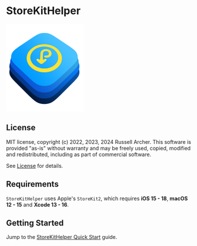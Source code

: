 # StoreKitHelper

![](./Sources/StoreKitHelper/Resources/storekithelper-logo.png)

## License

MIT license, copyright (c) 2022, 2023, 2024 Russell Archer. This software is provided "as-is" 
without warranty and may be freely used, copied, modified and redistributed, including 
as part of commercial software. 

See [License](https://russell-archer.github.io/StoreKitHelper/documentation/StoreKitHelper/license) for details.

## Requirements

`StoreKitHelper` uses Apple's `StoreKit2`, which requires **iOS 15 - 18**, **macOS 12 - 15** and **Xcode 13 - 16**.

## Getting Started

Jump to the [StoreKitHelper Quick Start](https://russell-archer.github.io/StoreKitHelper/documentation/StoreKitHelper/quickstart) guide.
